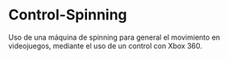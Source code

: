 # Control-Spinning
Uso de una máquina de spinning para general el movimiento en videojuegos, mediante el uso de un control con Xbox 360. 
